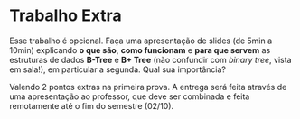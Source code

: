 # Trabalho Extra

Esse trabalho é opcional. Faça uma apresentação de slides (de 5min a 10min) explicando **o que são**, **como funcionam** e **para que servem** as estruturas de dados **B-Tree** e **B+ Tree** (não confundir com _binary tree_, vista em sala!), em particular a segunda. Qual sua importância?

Valendo 2 pontos extras na primeira prova. A entrega será feita através de uma apresentação ao professor, que deve ser combinada e feita remotamente até o fim do semestre (02/10).
